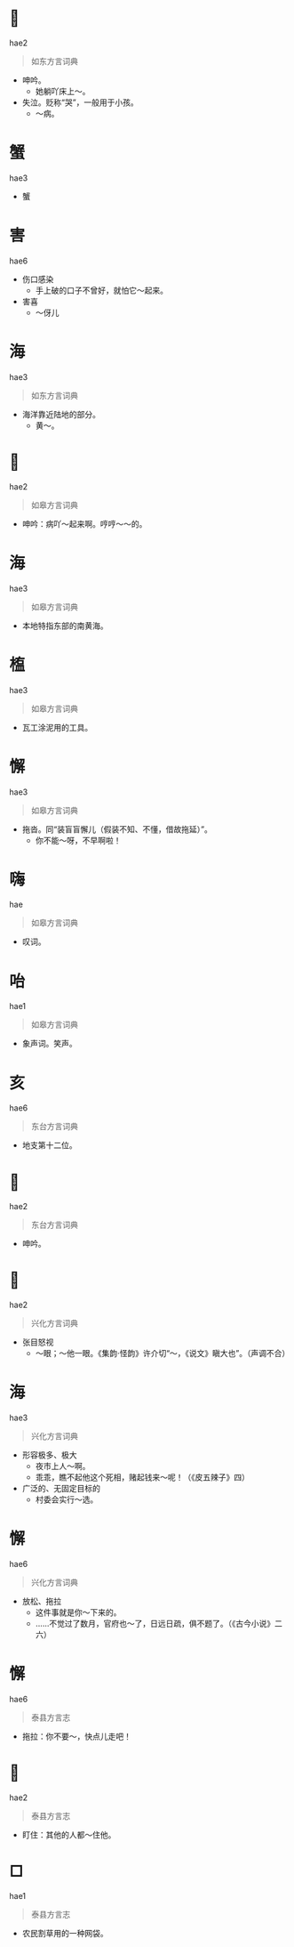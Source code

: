 # 𠹛
hae2
> 如东方言词典
- 呻吟。
  - 她躺吖床上～。
- 失泣。贬称“哭”，一般用于小孩。
  - ～病。

# 蟹
hae3
- 蟹

# 害
hae6
- 伤口感染
  - 手上破的口子不曾好，就怕它～起来。
- 害喜
  - ～伢儿

# 海
hae3
> 如东方言词典
- 海洋靠近陆地的部分。
  - 黄～。

# 𠹛
hae2
> 如皋方言词典
- 呻吟：病吖～起来啊。哼哼～～的。

# 海
hae3
> 如皋方言词典
- 本地特指东部的南黄海。

# 𣖻
hae3
> 如皋方言词典
- 瓦工涂泥用的工具。

# 懈
hae3
> 如皋方言词典
- 拖沓。同“装盲盲懈儿（假装不知、不懂，借故拖延）”。
  - 你不能～呀，不早啊啦！

# 嗨
hae
> 如皋方言词典
- 叹词。

# 咍
hae1
> 如皋方言词典
- 象声词。笑声。

# 亥
hae6
> 东台方言词典
- 地支第十二位。

# 𠹛
hae2
> 东台方言词典
- 呻吟。

# 𡗼
hae2
> 兴化方言词典
- 张目怒视
  - ～眼；～他一眼。《集韵·怪韵》许介切“～，《说文》瞋大也”。（声调不合）

# 海
hae3
> 兴化方言词典
- 形容极多、极大
  - 夜市上人～啊。
  - 乖乖，瞧不起他这个死相，赌起钱来～呢！（《皮五辣子》四）
- 广泛的、无固定目标的
  - 村委会实行～选。

# 懈
hae6
> 兴化方言词典
- 放松、拖拉
  - 这件事就是你～下来的。
  - ……不觉过了数月，官府也～了，日远日疏，俱不题了。（《古今小说》二六）

# 懈
hae6
> 泰县方言志
- 拖拉：你不要～，快点儿走吧！

# 𡗼
hae2
> 泰县方言志
- 盯住：其他的人都～住他。

# □
hae1
> 泰县方言志
- 农民割草用的一种网袋。
